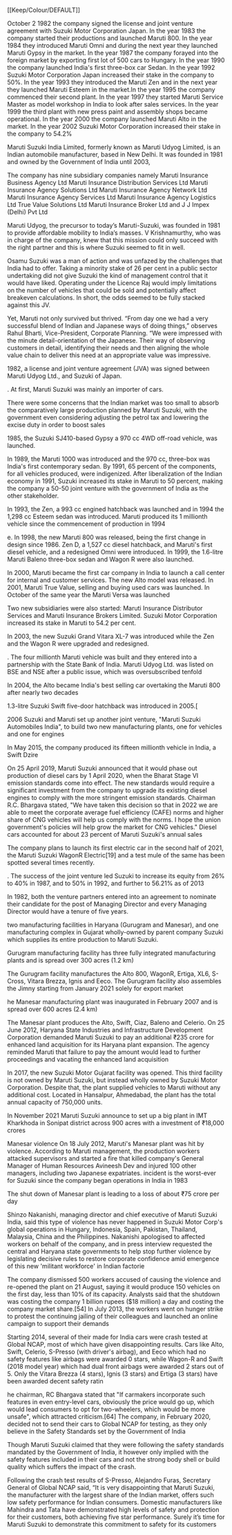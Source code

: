 [[Keep/Colour/DEFAULT]] 

October 2 1982 the company signed the license and joint venture agreement with Suzuki Motor Corporation Japan. In the year 1983 the company started their productions and launched Maruti 800. In the year 1984 they introduced Maruti Omni and during the next year they launched Maruti Gypsy in the market. In the year 1987 the company forayed into the foreign market by exporting first lot of 500 cars to Hungary. In the year 1990 the company launched India's first three-box car Sedan. In the year 1992 Suzuki Motor Corporation Japan increased their stake in the company to 50%. In the year 1993 they introduced the Maruti Zen and in the next year they launched Maruti Esteem in the market.In the year 1995 the company commenced their second plant. In the year 1997 they started Maruti Service Master as model workshop in India to look after sales services. In the year 1999 the third plant with new press paint and assembly shops became operational. In the year 2000 the company launched Maruti Alto in the market. In the year 2002 Suzuki Motor Corporation increased their stake in the company to 54.2%


Maruti Suzuki India Limited, formerly known as Maruti Udyog Limited, is an Indian automobile manufacturer, based in New Delhi. It was founded in 1981 and owned by the Government of India until 2003, 



 The company has nine subsidiary companies namely Maruti Insurance Business Agency Ltd Maruti Insurance Distribution Services Ltd Maruti Insurance Agency Solutions Ltd Maruti Insurance Agency Network Ltd Maruti Insurance Agency Services Ltd Maruti Insurance Agency Logistics Ltd True Value Solutions Ltd Maruti Insurance Broker Ltd and J J Impex (Delhi) Pvt Ltd

Maruti Udyog, the precursor to today’s Maruti-Suzuki, was founded in 1981 to provide affordable mobility to India’s masses. V Krishnamurthy, who was in charge of the company, knew that this mission could only succeed with the right partner and this is where Suzuki seemed to fit in well.

Osamu Suzuki was a man of action and was unfazed by the challenges that India had to offer. Taking a minority stake of 26 per cent in a public sector undertaking did not give Suzuki the kind of management control that it would have liked. Operating under the Licence Raj would imply limitations on the number of vehicles that could be sold and potentially affect breakeven calculations. In short, the odds seemed to be fully stacked against this JV.

Yet, Maruti not only survived but thrived. “From day one we had a very successful blend of Indian and Japanese ways of doing things,” observes Rahul Bharti, Vice-President, Corporate Planning. “We were impressed with the minute detail-orientation of the Japanese. Their way of observing customers in detail, identifying their needs and then aligning the whole value chain to deliver this need at an appropriate value was impressive.
 
 1982, a license and joint venture agreement (JVA) was signed between Maruti Udyog Ltd., and Suzuki of Japan. 

. At first, Maruti Suzuki was mainly an importer of cars.

 There were some concerns that the Indian market was too small to absorb the comparatively large production planned by Maruti Suzuki, with the government even considering adjusting the petrol tax and lowering the excise duty in order to boost sales

1985, the Suzuki SJ410-based Gypsy a 970 cc 4WD off-road vehicle, was launched. 

In 1989, the Maruti 1000 was introduced and the 970 cc, three-box was India's first contemporary sedan. By 1991, 65 percent of the components, for all vehicles produced, were indigenized. After liberalization of the Indian economy in 1991, Suzuki increased its stake in Maruti to 50 percent, making the company a 50-50 joint venture with the government of India as the other stakeholder.


In 1993, the Zen, a 993 cc engined hatchback was launched and in 1994 the 1,298 cc Esteem sedan was introduced. Maruti produced its 1 millionth vehicle since the commencement of production in 1994

e. In 1998, the new Maruti 800 was released, being the first change in design since 1986. Zen D, a 1,527 cc diesel hatchback, and Maruti's first diesel vehicle, and a redesigned Omni were introduced. In 1999, the 1.6-litre Maruti Baleno three-box sedan and Wagon R were also launched.



In 2000, Maruti became the first car company in India to launch a call center for internal and customer services. The new Alto model was released. In 2001, Maruti True Value, selling and buying used cars was launched. In October of the same year the Maruti Versa was launched


 Two new subsidiaries were also started: Maruti Insurance Distributor Services and Maruti Insurance Brokers Limited. Suzuki Motor Corporation increased its stake in Maruti to 54.2 per cent.


In 2003, the new Suzuki Grand Vitara XL-7 was introduced while the Zen and the Wagon R were upgraded and redesigned. 

. The four millionth Maruti vehicle was built and they entered into a partnership with the State Bank of India. Maruti Udyog Ltd. was listed on BSE and NSE after a public issue, which was oversubscribed tenfold



 In 2004, the Alto became India's best selling car overtaking the Maruti 800 after nearly two decades


1.3-litre Suzuki Swift five-door hatchback was introduced in 2005.[


 2006 Suzuki and Maruti set up another joint venture, "Maruti Suzuki Automobiles India", to build two new manufacturing plants, one for vehicles and one for engines

 In May 2015, the company produced its fifteen millionth vehicle in India, a Swift Dzire


On 25 April 2019, Maruti Suzuki announced that it would phase out production of diesel cars by 1 April 2020, when the Bharat Stage VI emission standards come into effect. The new standards would require a significant investment from the company to upgrade its existing diesel engines to comply with the more stringent emission standards. Chairman R.C. Bhargava stated, "We have taken this decision so that in 2022 we are able to meet the corporate average fuel efficiency (CAFE) norms and higher share of CNG vehicles will help us comply with the norms. I hope the union government's policies will help grow the market for CNG vehicles." Diesel cars accounted for about 23 percent of Maruti Suzuki's annual sales

The company plans to launch its first electric car in the second half of 2021, the Maruti Suzuki WagonR Electric[19] and a test mule of the same has been spotted several times recently.

. The success of the joint venture led Suzuki to increase its equity from 26% to 40% in 1987, and to 50% in 1992, and further to 56.21% as of 2013


In 1982, both the venture partners entered into an agreement to nominate their candidate for the post of Managing Director and every Managing Director would have a tenure of five years.

two manufacturing facilities in Haryana (Gurugram and Manesar), and one manufacturing complex in Gujarat wholly-owned by parent company Suzuki which supplies its entire production to Maruti Suzuki.


 Gurugram manufacturing facility has three fully integrated manufacturing plants and is spread over 300 acres (1.2 km)


 The Gurugram facility manufactures the Alto 800, WagonR, Ertiga, XL6, S-Cross, Vitara Brezza, Ignis and Eeco. The Gurugram facility also assembles the Jimny starting from January 2021 solely for export market

he Manesar manufacturing plant was inaugurated in February 2007 and is spread over 600 acres (2.4 km)

The Manesar plant produces the Alto, Swift, Ciaz, Baleno and Celerio. On 25 June 2012, Haryana State Industries and Infrastructure Development Corporation demanded Maruti Suzuki to pay an additional ₹235 crore for enhanced land acquisition for its Haryana plant expansion. The agency reminded Maruti that failure to pay the amount would lead to further proceedings and vacating the enhanced land acquisition

In 2017, the new Suzuki Motor Gujarat facility was opened. This third facility is not owned by Maruti Suzuki, but instead wholly owned by Suzuki Motor Corporation. Despite that, the plant supplied vehicles to Maruti without any additional cost. Located in Hansalpur, Ahmedabad, the plant has the total annual capacity of 750,000 units.


In November 2021 Maruti Suzuki announce to set up a big plant in IMT Kharkhoda in Sonipat district across 900 acres with a investment of ₹18,000 crores



Manesar violence
On 18 July 2012, Maruti's Manesar plant was hit by violence. According to Maruti management, the production workers attacked supervisors and started a fire that killed company's General Manager of Human Resources Avineesh Dev and injured 100 other managers, including two Japanese expatriates. incident is the worst-ever for Suzuki since the company began operations in India in 1983


The shut down of Manesar plant is leading to a loss of about ₹75 crore 
per day


Shinzo Nakanishi, managing director and chief executive of Maruti Suzuki India, said this type of violence has never happened in Suzuki Motor Corp's global operations in Hungary, Indonesia, Spain, Pakistan, Thailand, Malaysia, China and the Philippines. Nakanishi apologised to affected workers on behalf of the company, and in press interview requested the central and Haryana state governments to help stop further violence by legislating decisive rules to restore corporate confidence amid emergence of this new 'militant workforce' in Indian factorie



The company dismissed 500 workers accused of causing the violence and re-opened the plant on 21 August, saying it would produce 150 vehicles on the first day, less than 10% of its capacity. Analysts said that the shutdown was costing the company 1 billion rupees ($18 million) a day and costing the company market share.[54] In July 2013, the workers went on hunger strike to protest the continuing jailing of their colleagues and launched an online campaign to support their demands


 Starting 2014, several of their made for India cars were crash tested at Global NCAP, most of which have given disappointing results. Cars like Alto, Swift, Celerio, S-Presso (with driver's airbag), and Eeco which had no safety features like airbags were awarded 0 stars, while Wagon-R and Swift (2018 model year) which had dual front airbags were awarded 2 stars out of 5. Only the Vitara Brezza (4 stars), Ignis (3 stars) and Ertiga (3 stars) have been awarded decent safety ratin



he chairman, RC Bhargava stated that "If carmakers incorporate such features in even entry-level cars, obviously the price would go up, which would lead consumers to opt for two-wheelers, which would be more unsafe", which attracted criticism.[64] The company, in February 2020, decided not to send their cars to Global NCAP for testing, as they only believe in the Safety Standards set by the Government of India



Though Maruti Suzuki claimed that they were following the safety standards mandated by the Government of India, it however only implied with the safety features included in their cars and not the strong body shell or build quality which suffers the impact of the crash.



 Following the crash test results of S-Presso, Alejandro Furas, Secretary General of Global NCAP said, “It is very disappointing that Maruti Suzuki, the manufacturer with the largest share of the Indian market, offers such low safety performance for Indian consumers. Domestic manufacturers like Mahindra and Tata have demonstrated high levels of safety and protection for their customers, both achieving five star performance. Surely it’s time for Maruti Suzuki to demonstrate this commitment to safety for its customers

